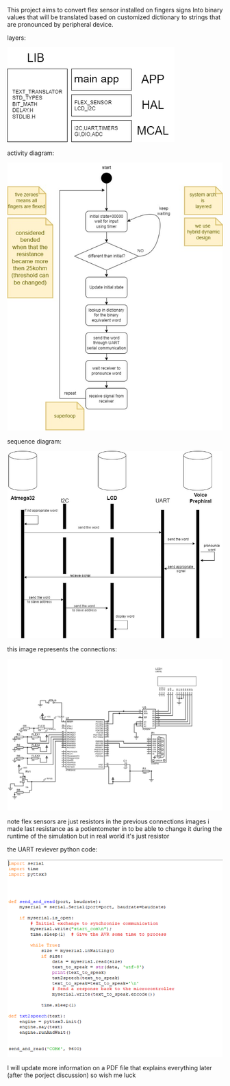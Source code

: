 This project aims to convert flex sensor installed on fingers signs Into binary values that will be
translated based on customized dictionary to strings that are pronounced by peripheral device. 

layers:

![Image Alt text](deaf_gloves/images/LAYERS.png)

activity diagram:

![Image Alt text](deaf_gloves/images/activity_diagram.jpg)

sequence diagram:

![Image Alt text](deaf_gloves/images/sequence_diagram.jpg)

this image represents the connections:

![Image Alt text](deaf_gloves/images/B1C5843y972AVTE0Re.pdf1.png)

note flex sensors are just resistors in the previous connections images 
i made last resistance as a potientometer in to be able to change it
during the runtime of the simulation but in real world it's just resistor

the UART reviever python code:

![Image Alt text](deaf_gloves/Screenshot_(2083).png)


I will update more information on a PDF file that explains everything later (after the porject discussion)
so wish me luck
